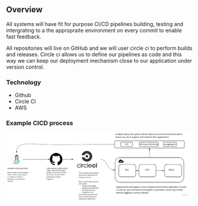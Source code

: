 ## Overview
All systems will have fit for purpose CI/CD pipelines building, testing and intergrating to a the appropraite environment on every commit to enable fast feedback.

All repositories will live on GitHub and we will user circle ci to perform builds and releases. Circle ci allows us to define our pipelines as code and this way we can keep our deployment mechanism close to our application under version control. 

### Technology
* Github
* Circle CI
* AWS

### Example CICD process

![example cicd](example-cicd-process.jpg)